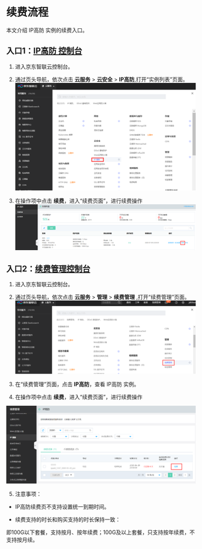 # 续费流程

本文介绍 IP高防 实例的续费入口。


## 入口1：[IP高防 控制台](https://ip-anti-console.jdcloud.com/instancelist)

1. 进入京东智联云控制台。

2. 通过页头导航，依次点击 **云服务** >  **云安全** >  **IP高防**,打开“实例列表”页面。
![](../../../../image/Advanced%20Anti-DDoS/price05.png)

3. 在操作项中点击 **续费**，进入“续费页面”，进行续费操作
![](../../../../image/Advanced%20Anti-DDoS/price06.png)
   

## 入口2：[续费管理控制台](https://renewal-console.jdcloud.com/renew/ipanti)

1. 进入京东智联云控制台。

2. 通过页头导航，依次点击 **云服务** > **管理** > **续费管理** ,打开“续费管理”页面。
   ![](../../../../image/Advanced%20Anti-DDoS/price07.png)
   
3. 在“续费管理”页面，点击 **IP高防**，查看 IP高防 实例。

4. 在操作项中点击 **续费**，进入“续费页面”，进行续费操作

![](../../../../image/Advanced%20Anti-DDoS/price08.png)

5. 注意事项：

- IP高防续费页不支持设置统一到期时间。

- 续费支持的时长和购买支持的时长保持一致：

即100G以下套餐，支持按月、按年续费；100G及以上套餐，只支持按年续费，不支持按月续。
